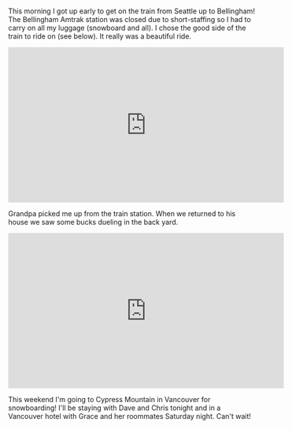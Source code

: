 #

This morning I got up early to get on the train from Seattle up to Bellingham! The Bellingham Amtrak station was closed due to short-staffing so I had to carry on all my luggage (snowboard and all). I chose the good side of the train to ride on (see below). It really was a beautiful ride.

<iframe width="560" height="315" src="https://www.youtube.com/embed/geySzHuZE8s" title="YouTube video player" frameborder="0" allow="accelerometer; autoplay; clipboard-write; encrypted-media; gyroscope; picture-in-picture; web-share" allowfullscreen></iframe>

Grandpa picked me up from the train station. When we returned to his house we saw some bucks dueling in the back yard.

<iframe width="560" height="315" src="https://www.youtube.com/embed/PxZzEt-iG6U" title="YouTube video player" frameborder="0" allow="accelerometer; autoplay; clipboard-write; encrypted-media; gyroscope; picture-in-picture; web-share" allowfullscreen></iframe>

This weekend I'm going to Cypress Mountain in Vancouver for snowboarding! I'll be staying with Dave and Chris tonight and in a Vancouver hotel with Grace and her roommates Saturday night. Can't wait!
